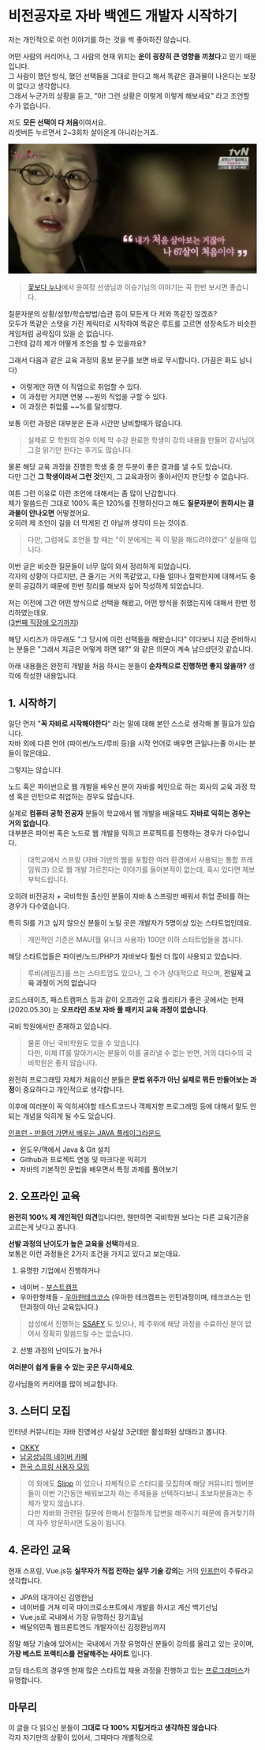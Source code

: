 # 비전공자로 자바 백엔드 개발자 시작하기

저는 개인적으로 이런 이야기를 하는 것을 썩 좋아하진 않습니다.  
  
어떤 사람의 커리어나, 그 사람의 현재 위치는 **운이 굉장히 큰 영향을 끼쳤다**고 믿기 때문입니다.  
그 사람이 했던 방식, 했던 선택들을 그대로 한다고 해서 똑같은 결과물이 나온다는 보장이 없다고 생각합니다.  
그래서 누군가의 상황을 듣고, "아! 그런 상황은 이렇게 이렇게 해보세요" 라고 조언할 수가 없습니다.  
  
저도 **모든 선택이 다 처음**이여서요.  
리셋버튼 누르면서 2~3회차 살아온게 아니라는거죠.  

![intro](./images/intro.png)

> [꽃보다 누나](https://www.youtube.com/watch?v=7EwMS5x5ljQ)에서 윤여정 선생님과 이승기님의 이야기는 꼭 한번 보시면 좋습니다.

질문자분의 상황/성향/학습방법/습관 등이 모든게 다 저와 똑같진 않겠죠?  
모두가 똑같은 스탯을 가진 케릭터로 시작하여 똑같은 루트를 고르면 성장속도가 비슷한 게임처럼 공략집이 있을 순 없습니다.  
그런데 감히 제가 어떻게 조언을 할 수 있을까요?  
  
그래서 다음과 같은 교육 과정의 홍보 문구를 보면 바로 무시합니다.  (가끔은 화도 납니다)
  
* 이렇게만 하면 이 직업으로 취업할 수 있다.
* 이 과정만 거치면 연봉 ~~원의 직업을 구할 수 있다.
* 이 과정은 취업률 ~~%를 달성했다.

보통 이런 과정은 대부분은 돈과 시간만 낭비할때가 많습니다.  

> 실제로 모 학원의 경우 이제 막 수강 완료한 학생이 강의 내용을 만들어 강사님이 그걸 읽기만 한다는 후기도 많습니다.

물론 해당 교육 과정을 진행한 학생 중 한 두분이 좋은 결과를 낼 수도 있습니다.  
다만 그건 **그 학생이라서 그런 것**인지, 그 교육과정이 좋아서인지 판단할 수 없습니다.  
  
여튼 그런 이유로 이런 조언에 대해서는 좀 많이 난감합니다.  
제가 말씀드린 그대로 100% 혹은 120%를 진행하신다고 해도 **질문자분이 원하시는 결과물이 안나오면** 어떻겠어요.  
오히려 제 조언이 길을 더 막게된 건 아닐까 생각이 드는 것이죠.  
  
> 다만, 그럼에도 조언을 할 때는 "이 분에게는 꼭 이 말을 해드려야겠다" 싶을때 입니다.  

이번 글은 비슷한 질문들이 너무 많이 와서 정리하게 되었습니다.  
각자의 상황이 다르지만, 큰 줄기는 거의 똑같았고, 다들 얼마나 절박한지에 대해서도 충분히 공감하기 때문에 한번 정리를 해보자 싶어 작성하게 되었습니다.  
  
저는 이전에 그간 어떤 방식으로 선택을 해왔고, 어떤 방식을 취했는지에 대해서 한번 정리하였는데요.  
([3번째 직장에 오기까지](https://jojoldu.tistory.com/277))  
  
해당 시리즈가 아무래도 "그 당시에 이런 선택들을 해왔습니다" 이다보니 지금 준비하시는 분들은 "그래서 지금은 어떻게 하면 돼?" 와 같은 의문이 계속 남으셨던것 같습니다.  
  
아래 내용들은 완전히 개발을 처음 하시는 분들이 **순차적으로 진행하면 좋지 않을까?** 생각에 작성한 내용입니다.  
  
## 1. 시작하기

일단 먼저 "**꼭 자바로 시작해야한다**" 라는 말에 대해 본인 스스로 생각해 볼 필요가 있습니다.  
자바 외에 다른 언어 (파이썬/노드/루비 등)을 시작 언어로 배우면 큰일나는줄 아시는 분들이 많은데요.  
  
그렇지는 않습니다.  
  
노드 혹은 파이썬으로 웹 개발을 배우신 분이 자바를 메인으로 하는 회사의 교육 과정 학생 혹은 인턴으로 취업하는 경우도 많습니다.  
  
실제로 **컴퓨터 공학 전공자** 분들이 학교에서 웹 개발을 배울때도 **자바로 익히는 경우는 거의 없습니다**.  
대부분은 파이썬 혹은 노드로 웹 개발을 익히고 프로젝트를 진행하는 경우가 다수입니다.

> 대학교에서 스프링 (자바 기반의 웹을 포함한 여러 환경에서 사용되는 통합 프레임워크) 으로 웹 개발 가르친다는 이야기를 들어본적이 없는데, 혹시 있다면 제보 부탁드립니다.

오히려 비전공자 + 국비학원 출신인 분들이 자바 & 스프링만 배워서 취업 준비를 하는 경우가 다수였습니다.  
  
특히 SI를 가고 싶지 않으신 분들이 노릴 곳은 개발자가 5명이상 있는 스타트업인데요.

> 개인적인 기준은 MAU(월 유니크 사용자) 100만 이하 스타트업들을 봅니다.
  
해당 스타트업들은 파이썬/노드/PHP가 자바보다 훨씬 더 많이 사용되고 있습니다.  
  
> 루비(레일즈)를 쓰는 스타트업도 있으나, 그 수가 상대적으로 적으며, **전일제 교육 과정이 거의 없습니다**







코드스테이츠, 패스트캠퍼스 등과 같이 오프라인 교육 퀄리티가 좋은 곳에서는 현재 (2020.05.30) 는 **오프라인 초보 자바 풀 패키지 교육 과정이 없습니다**.  
  
국비 학원에서만 존재하고 있습니다.

> 물론 아닌 국비학원도 있을 수 있습니다.  
> 다만, 이제 IT를 알아가시는 분들이 이를 골라낼 수 없는 반면, 거의 대다수의 국비학원은 좋지 않습니다.  


완전히 프로그래밍 자체가 처음이신 분들은 **문법 위주가 아닌 실제로 뭐든 만들어보는 과정**이 중요하다고 개인적으로 생각합니다.

이후에 여러분이 꼭 익히셔야할 테스트코드나 객체지향 프로그래밍 등에 대해서 말도 안되는 개념을 익히게 될 수도 있습니다.

[인프런 - 만들어 가면서 배우는 JAVA 플레이그라운드](https://www.inflearn.com/course/java-codesquad#)

* 윈도우/맥에서 Java & Git 설치
* Github과 프로젝트 연동 및 마크다운 익히기
* 자바의 기본적인 문법을 배우면서 특정 과제를 풀어보기

## 2. 오프라인 교육

**완전히 100% 제 개인적인 의견**입니다만, 웬만하면 국비학원 보다는 다른 교육기관을 고르는게 낫다고 봅니다.  


**선발 과정의 난이도가 높은 교육을 선택**하세요.  
보통은 이런 과정들은 2가지 조건을 가지고 있다고 보는데요.

1. 유명한 기업에서 진행하거나

* 네이버 - [부스트캠프](https://blog.naver.com/boostcamp_official)
* 우아한형제들 - [우아한테크코스](https://woowabros.github.io/techcourse/2019/10/14/woowacourse.html) (우아한 테크캠프는 인턴과정이며, 테크코스는 인턴과정이 아닌 교육입니다.)

> 삼성에서 진행하는 [SSAFY](https://www.ssafy.com/ksp/jsp/swp/swpMain.jsp) 도 있으나, 제 주위에 해당 과정을 수료하신 분이 없어서 정확히 말씀드릴 수는 없습니다.  

2. 선별 과정의 난이도가 높거나

**여러분이 쉽게 들을 수 있는 곳은 무시하세요**.  


강사님들의 커리어를 많이 비교합니다.

## 3. 스터디 모집

인터넷 커뮤니티는 자바 진영에선 사실상 3군데만 활성화된 상태라고 봅니다.

* [OKKY](https://okky.kr/)
* [남궁성님의 네이버 카페](https://cafe.naver.com/javachobostudy)
* [한국 스프링 사용자 모임](https://www.facebook.com/groups/springkorea/?ref=bookmarks)

> 이 외에도 [Slipp](https://www.slipp.net/) 이 있으나 자체적으로 스터디를 모집하며 해당 커뮤니티 멤버분들이 이번 기간동안 배워보고자 하는 주제들을 선택하다보니 초보자분들과는 주제가 맞지 않습니다.  
> 다만 자바와 관련된 질문에 한해서 친절하게 답변을 해주시기 때문에 즐겨찾기하여 자주 방문하시면 도움이 됩니다.

## 4. 온라인 교육

현재 스프링, Vue.js등 **실무자가 직접 전하는 실무 기술 강의**는 거의 [인프런](https://www.inflearn.com/)이 주류라고 생각합니다.

* JPA의 대가이신 김영한님
* 네이버를 거쳐 미국 마이크로소프트에서 개발을 하시고 계신 백기선님
* Vue.js로 국내에서 가장 유명하신 장기효님
* 배달의민족 웹프론트엔드 개발자이신 김정환님까지

정말 해당 기술에 있어서는 국내에서 가장 유명하신 분들이 강의를 올리고 있는 곳이며, **가장 베스트 프렉티스를 전달해주는 사이트** 입니다.  


코딩 테스트의 경우엔 현재 많은 스타트업 채용 과정을 진행하고 있는 [프로그래머스](https://programmers.co.kr/)가 유명합니다.

## 마무리

이 글을 다 읽으신 분들이 **그대로 다 100% 지킬거라고 생각하진 않습니다**.  
각자 자기만의 상황이 있어서, 그때마다 개별적으로